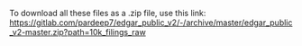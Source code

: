 To download all these files as a .zip file, use this link: <br>
https://gitlab.com/pardeep7/edgar_public_v2/-/archive/master/edgar_public_v2-master.zip?path=10k_filings_raw
